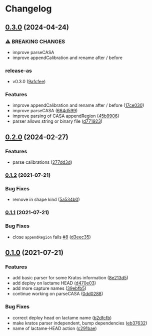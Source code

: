 # Changelog

## [0.3.0](https://github.com/cheminfo/vamas/compare/v0.2.0...v0.3.0) (2024-04-24)


### ⚠ BREAKING CHANGES

* improve parseCASA
* improve appendCalibration and rename after / before

### release-as

* v0.3.0 ([9afcfee](https://github.com/cheminfo/vamas/commit/9afcfeee6bda7d1df8f57f7d7ba28fa9900ae8eb))


### Features

* improve appendCalibration and rename after / before ([17ce030](https://github.com/cheminfo/vamas/commit/17ce03040a788a0b4eaad5417f833a0cb7226e60))
* improve parseCASA ([664d599](https://github.com/cheminfo/vamas/commit/664d5998f9f83f170e1eb083435cfab5200995be))
* improve parsing of CASA appendRegion ([45b9906](https://github.com/cheminfo/vamas/commit/45b9906f5c18df6eb0cab77bc9c57699897c232f))
* parser allows string or binary file ([d771923](https://github.com/cheminfo/vamas/commit/d771923fecdefddff2c1a76c7cd55aa0ef135c3f))

## [0.2.0](https://github.com/cheminfo/vamas/compare/v0.1.2...v0.2.0) (2024-02-27)


### Features

* parse calibrations ([277dd3d](https://github.com/cheminfo/vamas/commit/277dd3d7818844f3ed6b6a7767d3bff43b2495bc))

### [0.1.2](https://www.github.com/cheminfo/vamas/compare/v0.1.1...v0.1.2) (2021-07-21)


### Bug Fixes

* remove  in shape kind ([5a534b0](https://www.github.com/cheminfo/vamas/commit/5a534b065ae782049f16ad53e50b6ed9d7134607))

### [0.1.1](https://www.github.com/cheminfo/vamas/compare/v0.1.0...v0.1.1) (2021-07-21)


### Bug Fixes

* close `appendRegion` fails [#8](https://www.github.com/cheminfo/vamas/issues/8) ([d3eec35](https://www.github.com/cheminfo/vamas/commit/d3eec35c634995de16f7dbf0e5cd02b4f4f59eae))

## [0.1.0](https://www.github.com/cheminfo/vamas/compare/v0.0.3...v0.1.0) (2021-07-21)


### Features

* add basic parser for some Kratos information ([8e213d5](https://www.github.com/cheminfo/vamas/commit/8e213d520fff71cfd39835455932459a3c751b96))
* add deploy on lactame HEAD ([d470e03](https://www.github.com/cheminfo/vamas/commit/d470e038e5383fb6d104c96dd6f52d401d01e305))
* add more capture names ([39ebfb5](https://www.github.com/cheminfo/vamas/commit/39ebfb5d188f55496e0ef32c82ac11e8b36b4d6f))
* continue working on parseCASA ([0dd0288](https://www.github.com/cheminfo/vamas/commit/0dd028876f7d8422f388ce3b5f6d94d10dd30a09))


### Bug Fixes

* correct deploy head on lactame name ([b2dfcfb](https://www.github.com/cheminfo/vamas/commit/b2dfcfbfde0970213bbd303d5d35e7547a7ab4a8))
* make kratos parser independent, bump dependencies ([eb37632](https://www.github.com/cheminfo/vamas/commit/eb376329f68bcb86249d7d5bf742d50707856161))
* name of lactame-HEAD action ([c291bae](https://www.github.com/cheminfo/vamas/commit/c291baee9908e0ab703eb6732ac1c1f86921618f))
